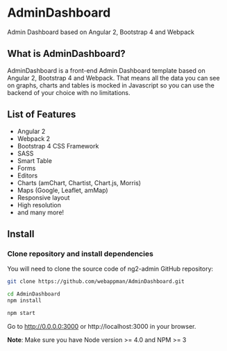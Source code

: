 # AdminDashboard
Admin Dashboard based on Angular 2, Bootstrap 4 and Webpack

## What is AdminDashboard?

AdminDashboard is a front-end Admin Dashboard template based on Angular 2, Bootstrap 4 and Webpack. That means all the 
data you can see on graphs, charts and tables is mocked in Javascript so you can use the 
backend of your choice with no limitations.

## List of Features

* Angular 2
* Webpack 2
* Bootstrap 4 CSS Framework
* SASS
* Smart Table
* Forms
* Editors
* Charts (amChart, Chartist, Chart.js, Morris)
* Maps (Google, Leaflet, amMap)
* Responsive layout
* High resolution
* and many more!

## Install

### Clone repository and install dependencies

You will need to clone the source code of ng2-admin GitHub repository:

```bash
git clone https://github.com/webappman/AdminDashboard.git
```

```bash
cd AdminDashboard
npm install
```

```bash
npm start
```

Go to http://0.0.0.0:3000 or http://localhost:3000 in your browser.

**Note**: Make sure you have Node version >= 4.0 and NPM >= 3

